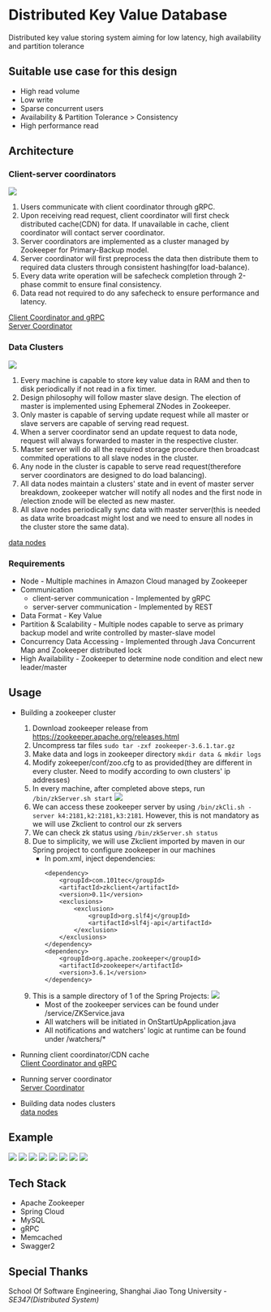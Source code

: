 # Distributed Key Value Database

Distributed key value storing system aiming for low latency, high availability and partition tolerance

## Suitable use case for this design

- High read volume
- Low write
- Sparse concurrent users
- Availability & Partition Tolerance > Consistency
- High performance read

## Architecture

### Client-server coordinators

![](img/overview.png)

1. Users communicate with client coordinator through gRPC.
2. Upon receiving read request, client coordinator will first check distributed cache(CDN) for data. If unavailable in cache, client coordinator will contact server coordinator.
3. Server coordinators are implemented as a cluster managed by Zookeeper for Primary-Backup model.
4. Server coordinator will first preprocess the data then distribute them to required data clusters through consistent hashing(for load-balance).
4. Every data write operation will be safecheck completion through 2-phase commit to ensure final consistency.
5. Data read not required to do any safecheck to ensure performance and latency.

[Client Coordinator and gRPC](./cache/memcached)  
[Server Coordinator](./coordinator/zookeeper)

### Data Clusters

![](img/datanode.png)

1. Every machine is capable to store key value data in RAM and then to disk periodically if not read in a fix timer.
2. Design philosophy will follow master slave design. The election of master is implemented using Ephemeral ZNodes in Zookeeper.
3. Only master is capable of serving update request while all master or slave servers are capable of serving read request.
4. When a server coordinator send an update request to data node, request will always forwarded to master in the respective cluster.
5. Master server will do all the required storage procedure then broadcast commited operations to all slave nodes in the cluster.
6. Any node in the cluster is capable to serve read request(therefore server coordinators are designed to do load balancing).
7. All data nodes maintain a clusters' state and in event of master server breakdown, zookeeper watcher will notify all nodes and the first node in /election znode will be elected as new master.
8. All slave nodes periodically sync data with master server(this is needed as data write broadcast might lost and we need to ensure all nodes in the cluster store the same data).

[data nodes](./data/zookeeper)

### Requirements

- Node - Multiple machines in Amazon Cloud managed by Zookeeper
- Communication 
    - client-server communication - Implemented by gRPC
    - server-server communication - Implemented by REST
- Data Format - Key Value
- Partition & Scalability - Multiple nodes capable to serve as primary backup model and write controlled by master-slave model
- Concurrency Data Accessing - Implemented through Java Concurrent Map and Zookeeper distributed lock
- High Availability - Zookeeper to determine node condition and elect new leader/master

## Usage

- Building a zookeeper cluster
    1. Download zookeeper release from https://zookeeper.apache.org/releases.html
    2. Uncompress tar files ```sudo tar -zxf zookeeper-3.6.1.tar.gz```
    3. Make data and logs in zookeeper directory ```mkdir data & mkdir logs```
    4. Modify zokeeper/conf/zoo.cfg to as provided(they are different in every cluster. Need to modify according to own clusters' ip addresses)
    5. In every machine, after completed above steps, run ```/bin/zkServer.sh start```
        ![](img/zkserver_success.png)
    6. We can access these zookeeper server by using ```/bin/zkCli.sh -server k4:2181,k2:2181,k3:2181```. However, this is not mandatory as we will use Zkclient to control our zk servers
    7. We can check zk status using ```/bin/zkServer.sh status```
    8. Due to simplicity, we will use Zkclient imported by maven in our Spring project to configure zookeeper in our machines
        - In pom.xml, inject dependencies: 
            ```
            <dependency>
			    <groupId>com.101tec</groupId>
			    <artifactId>zkclient</artifactId>
			    <version>0.11</version>
			    <exclusions>
				    <exclusion>
					    <groupId>org.slf4j</groupId>
					    <artifactId>slf4j-api</artifactId>
				    </exclusion>
			    </exclusions>
		    </dependency>
            <dependency>
			    <groupId>org.apache.zookeeper</groupId>
			    <artifactId>zookeeper</artifactId>
			    <version>3.6.1</version>
            </dependency>
            ```
    9. This is a sample directory of 1 of the Spring Projects:
        ![](img/spring_directories.png)
        - Most of the zookeeper services can be found under /service/ZKService.java
        - All watchers will be initiated in OnStartUpApplication.java
        - All notifications and watchers' logic at runtime can be found under /watchers/*

- Running client coordinator/CDN cache  
    [Client Coordinator and gRPC](./cache/memcached/README.md)

- Running server coordinator  
    [Server Coordinator](./coordinator/zookeeper/README.md)

- Building data nodes clusters  
    [data nodes](./data/zookeeper/README.md)

## Example

![](img/client.png)
![](img/server.png)
![](img/coordinator.png)
![](img/get.png)
![](img/put.png)
![](img/delete.png)
![](img/clusterdata.png)
![](img/getallresult.png)

## Tech Stack

- Apache Zookeeper
- Spring Cloud
- MySQL
- gRPC
- Memcached
- Swagger2

## Special Thanks

School Of Software Engineering, Shanghai Jiao Tong University - *SE347(Distributed System)*
